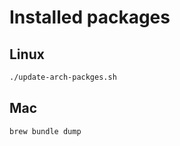 # Installed packages

## Linux


```bash
./update-arch-packges.sh
```


## Mac

```bash
brew bundle dump
```
